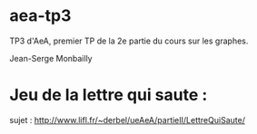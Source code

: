 # aea-tp3
TP3 d'AeA, premier TP de la 2e partie du cours sur les graphes.

Jean-Serge Monbailly

Jeu de la lettre qui saute : 
============================
sujet : http://www.lifl.fr/~derbel/ueAeA/partieII/LettreQuiSaute/
